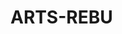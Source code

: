 <!-- Template: https://github.com/mvllow/next-pwa-template -->
<!-- Backend: https://www.youtube.com/watch?v=5PdEmeopJVQ -->
# ARTS-REBU